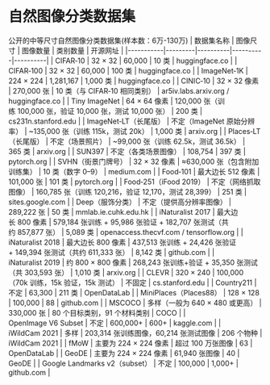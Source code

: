 # 自然图像分类数据集
公开的中等尺寸自然图像分类数据集(样本数：6万-130万)
| 数据集名称 | 图像尺寸 | 图像数量 | 类别数量 | 开源网址 |
|-----------|---------|----------|----------|----------|
| CIFAR‑10 | 32 × 32 | 60,000 | 10 类 | huggingface.co |
| CIFAR‑100 | 32 × 32 | 60,000 | 100 类 | huggingface.co |
| ImageNet‑1K | 224 × 224 | 1,281,167 | 1,000 类 | huggingface.co |
| CINIC‑10 | 32 × 32 像素 | 270,000 张 | 10 类（与 CIFAR‑10 相同类别） | ar5iv.labs.arxiv.org / huggingface.co |
| Tiny ImageNet | 64 × 64 像素 | 120,000 张（训练 100,000 张，验证 10,000 张，测试 10,000 张） | 200 类 | cs231n.stanford.edu |
| ImageNet‑LT（长尾版） | 不定（ImageNet 原始分辨率） | ~135,000 张（训练 115k，测试 20k） | 1,000 类 | arxiv.org |
| Places‑LT（长尾版） | 不定（场景照片） | ~99,000 张（训练 62.5k，测试 36.5k） | 365 类 | arxiv.org |
| SUN397 | 不定（各类场景图像） | 108,754 | 397 类 | pytorch.org |
| SVHN（街景门牌号） | 32 × 32 像素 | ≈630,000 张（包含附加训练集） | 10 类（数字 0–9） | medium.com |
| Food‑101 | 最大边长 512 像素 | 101,000 张 | 101 类 | pytorch.org |
| Food‑251（iFood 2019） | 不定（网络抓取图像） | 160,785 张（训练 120,216，验证 12,170，测试 28,399） | 251 类 | sites.google.com |
| Deep（服饰分类） | 不定（提供高分辨率图像） | 289,222 张 | 50 类 | mmlab.ie.cuhk.edu.hk |
| iNaturalist 2017 | 最大边长 800 像素 | 579,184 张训练 + 95,986 张验证 + 182,707 张测试（共约 857,877 张） | 5,089 类 | openaccess.thecvf.com / tensorflow.org |
| iNaturalist 2018 | 最大边长 800 像素 | 437,513 张训练 + 24,426 张验证 + 149,394 张测试（共约 611,333 张） | 8,142 类 | github.com |
| iNaturalist 2019 | 约 800 × 800 像素 | 268,243 张训练+验证 + 35,350 张测试（共 303,593 张） | 1,010 类 | arxiv.org |
| CLEVR | 320 × 240 | 100,000（70k 训练，15k 验证，15k 测试） | 不固定 | cs.stanford.edu |
| Country211 | 不定 | 63,300 | 211 类 | OpenDataLab |
| MiniPlaces（Places88） | 128 × 128 | 100,000 | 88 | github.com |
| MSCOCO | 多样（一般为 640 × 480 或更高） | 330,000 张 | 80 个目标类别，91 个材料类别 | COCO |
| OpenImage V6 Subset | 不定 | 600,000+ | 600+ | kaggle.com |
| iWildCam 2021 | 多样 | 203,314 张训练图像，60,214 张测试图像 | 206 个物种 | iWildCam 2021 |
| fMoW | 主要为 224 × 224 像素 | 超过 100 万张图像 | 63 | OpenDataLab |
| GeoDE | 主要为 224 × 224 像素 | 61,940 张图像 | 40 | GeoDE |
| Google Landmarks v2（subset） | 不定 | 100,000 | 1,000+ | github.com |
